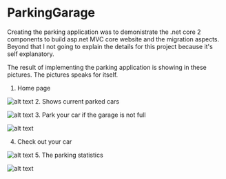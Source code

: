 # ParkingGarage
Creating the parking application was to demonistrate the .net core 2 components to
build asp.net MVC core website and the migration aspects. Beyond that I not going to explain the details for this project because it's self explanatory.

The result of implementing the parking application is showing in these pictures. The pictures speaks for itself.
1. Home page

![alt text](https://github.com/muluhai/EuroParkingsAB/blob/master/Parks.WebApp/images/park1.png)
2. Shows current parked cars

![alt text](https://github.com/muluhai/EuroParkingsAB/blob/master/Parks.WebApp/images/park2.png)
3. Park your car if the garage is not full

![alt text](https://github.com/muluhai/EuroParkingsAB/blob/master/Parks.WebApp/images/park3.png)

4. Check out your car

![alt text](https://github.com/muluhai/EuroParkingsAB/blob/master/Parks.WebApp/images/park4.png)
5. The parking statistics

![alt text](https://github.com/muluhai/EuroParkingsAB/blob/master/Parks.WebApp/images/park5.png)
